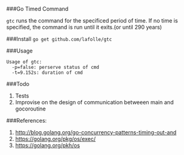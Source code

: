 
###Go Timed Command

`gtc` runs the command for the specificed period of time.
If no time is specified, the command is run until it exits.(or until 290 years)

###Install
`go get github.com/lafolle/gtc`

###Usage
```
Usage of gtc:
  -p=false: perserve status of cmd
  -t=9.152s: duration of cmd
```

###Todo
1. Tests
2. Improvise on the design of communication betweeen main and gocoroutine

###References:
1. http://blog.golang.org/go-concurrency-patterns-timing-out-and
2. https://golang.org/pkg/os/exec/
3. https://golang.org/pkh/os
